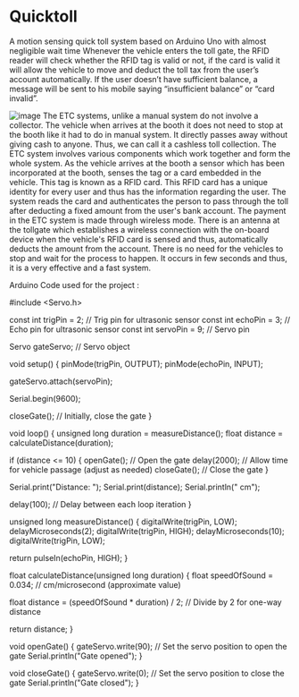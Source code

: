 # Quicktoll
A motion sensing quick toll system based on Arduino Uno with almost negligible wait time
Whenever the vehicle enters the toll gate, the RFID reader will check whether the RFID tag is valid or not, if the card is valid it will allow the vehicle to move and deduct the toll tax from the user’s  account automatically. If the user doesn’t have sufficient balance, a message will be sent to his mobile saying “insufficient balance” or “card invalid”.

![image](https://github.com/manashpd/Quicktoll/assets/138905143/bf9feb3d-5a28-46dd-9eaf-b29009e1e0e1)
The ETC systems, unlike a manual system do not involve a collector. The vehicle when arrives at the booth it does not need to stop at the booth like it had to do in manual system. It directly passes away without giving cash to anyone. Thus, we can call it a cashless toll collection.
The ETC system involves various components which work together and form the whole system. As the vehicle arrives at the booth a sensor which has been incorporated at the booth, senses the tag or a card embedded in the vehicle. This tag is known as a RFID card. This RFID card has a unique identity for every user and thus has the information regarding the user. The system reads the card and authenticates the person to pass through the toll after deducting a fixed amount from the user's bank account. The payment in the ETC system is made through wireless mode. There is an antenna at the tollgate which establishes a wireless connection with the on-board device when the vehicle's RFID card is sensed and thus, automatically deducts the amount from the account. There is no need for the vehicles to stop and wait for the process to happen. It occurs in few seconds and thus, it is a very effective and a fast system.




Arduino Code used for the project :


#include <Servo.h>

const int trigPin = 2;       // Trig pin for ultrasonic sensor
const int echoPin = 3;       // Echo pin for ultrasonic sensor
const int servoPin = 9;      // Servo pin

Servo gateServo;             // Servo object

void setup() {
  pinMode(trigPin, OUTPUT);
  pinMode(echoPin, INPUT);

  gateServo.attach(servoPin);

  Serial.begin(9600);

  closeGate();  // Initially, close the gate
}

void loop() {
  unsigned long duration = measureDistance();
  float distance = calculateDistance(duration);

  if (distance <= 10) {
    openGate();               // Open the gate
    delay(2000);              // Allow time for vehicle passage (adjust as needed)
    closeGate();              // Close the gate
  }

  Serial.print("Distance: ");
  Serial.print(distance);
  Serial.println(" cm");

  delay(100);  // Delay between each loop iteration
}

unsigned long measureDistance() {
  digitalWrite(trigPin, LOW);
  delayMicroseconds(2);
  digitalWrite(trigPin, HIGH);
  delayMicroseconds(10);
  digitalWrite(trigPin, LOW);

  return pulseIn(echoPin, HIGH);
}

float calculateDistance(unsigned long duration) {
  float speedOfSound = 0.034;  // cm/microsecond (approximate value)

  float distance = (speedOfSound * duration) / 2;  // Divide by 2 for one-way distance

  return distance;
}

void openGate() {
  gateServo.write(90);  // Set the servo position to open the gate
  Serial.println("Gate opened");
}

void closeGate() {
  gateServo.write(0);  // Set the servo position to close the gate
  Serial.println("Gate closed");
}






                                      





